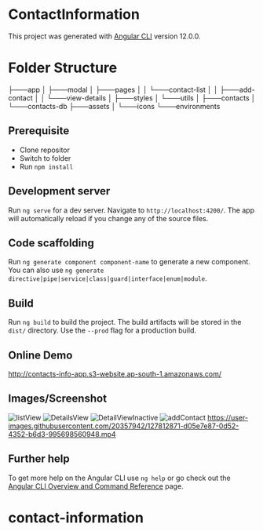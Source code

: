 # ContactInformation

This project was generated with [Angular CLI](https://github.com/angular/angular-cli) version 12.0.0.

# Folder Structure
├───app
│   ├───modal
│   ├───pages
│   │   └───contact-list
│   │       ├───add-contact
│   │       └───view-details
│   ├───styles
│   └───utils
│       ├───contacts
│       └───contacts-db
├───assets
│   └───icons
└───environments

## Prerequisite
 - Clone repositor 
 - Switch to folder
 - Run `npm install`

## Development server

Run `ng serve` for a dev server. Navigate to `http://localhost:4200/`. The app will automatically reload if you change any of the source files.

## Code scaffolding

Run `ng generate component component-name` to generate a new component. You can also use `ng generate directive|pipe|service|class|guard|interface|enum|module`.

## Build

Run `ng build` to build the project. The build artifacts will be stored in the `dist/` directory. Use the `--prod` flag for a production build.

## Online Demo
http://contacts-info-app.s3-website.ap-south-1.amazonaws.com/

## Images/Screenshot
![listView](https://user-images.githubusercontent.com/20357942/127810349-aaf0d694-7c8d-474d-808d-5138d259d8af.PNG)
![DetailsView](https://user-images.githubusercontent.com/20357942/127810353-0e300a3d-2e5d-4851-a762-79ab0089e3b6.PNG)
![DetailViewInactive](https://user-images.githubusercontent.com/20357942/127810355-297b42ed-03b5-4d16-849a-3009910cb866.PNG)
![addContact](https://user-images.githubusercontent.com/20357942/127810356-92370ff9-fd93-49cf-ab1a-629379acae9c.PNG)
https://user-images.githubusercontent.com/20357942/127812871-d05e7e87-0d52-4352-b6d3-995698560948.mp4


## Further help

To get more help on the Angular CLI use `ng help` or go check out the [Angular CLI Overview and Command Reference](https://angular.io/cli) page.
# contact-information

